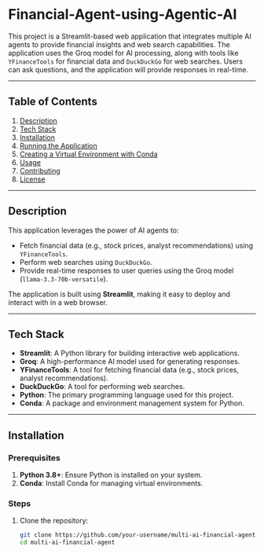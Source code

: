 # Financial-Agent-using-Agentic-AI

This project is a Streamlit-based web application that integrates multiple AI agents to provide financial insights and web search capabilities. The application uses the Groq model for AI processing, along with tools like `YFinanceTools` for financial data and `DuckDuckGo` for web searches. Users can ask questions, and the application will provide responses in real-time.

---

## Table of Contents
1. [Description](#description)
2. [Tech Stack](#tech-stack)
3. [Installation](#installation)
4. [Running the Application](#running-the-application)
5. [Creating a Virtual Environment with Conda](#creating-a-virtual-environment-with-conda)
6. [Usage](#usage)
7. [Contributing](#contributing)
8. [License](#license)

---

## Description

This application leverages the power of AI agents to:
- Fetch financial data (e.g., stock prices, analyst recommendations) using `YFinanceTools`.
- Perform web searches using `DuckDuckGo`.
- Provide real-time responses to user queries using the Groq model (`llama-3.3-70b-versatile`).

The application is built using **Streamlit**, making it easy to deploy and interact with in a web browser.

---

## Tech Stack

- **Streamlit**: A Python library for building interactive web applications.
- **Groq**: A high-performance AI model used for generating responses.
- **YFinanceTools**: A tool for fetching financial data (e.g., stock prices, analyst recommendations).
- **DuckDuckGo**: A tool for performing web searches.
- **Python**: The primary programming language used for this project.
- **Conda**: A package and environment management system for Python.

---

## Installation

### Prerequisites
1. **Python 3.8+**: Ensure Python is installed on your system.
2. **Conda**: Install Conda for managing virtual environments.

### Steps
1. Clone the repository:
   ```bash
   git clone https://github.com/your-username/multi-ai-financial-agent.git
   cd multi-ai-financial-agent
